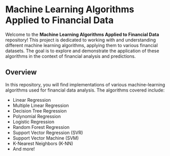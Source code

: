 # Machine Learning Algorithms Applied to Financial Data

Welcome to the **Machine Learning Algorithms Applied to Financial Data** repository! This project is dedicated to working with and understanding different machine learning algorithms, applying them to various financial datasets. The goal is to explore and demonstrate the application of these algorithms in the context of financial analysis and predictions.

## Overview

In this repository, you will find implementations of various machine-learning algorithms used for financial data analysis. The algorithms covered include:

- Linear Regression
- Multiple Linear Regression
- Decision Tree Regression
- Polynomial Regression
- Logistic Regression
- Random Forest Regression
- Support Vector Regression (SVR)
- Support Vector Machine (SVM)
- K-Nearest Neighbors (K-NN)
- And more!




